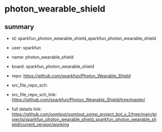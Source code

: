# photon_wearable_shield
 
## summary 
* id: sparkfun_photon_wearable_shield_sparkfun_photon_wearable_shield
* user: sparkfun
* name: photon_wearable_shield
* board: sparkfun_photon_wearable_shield
* repo: https://github.com/sparkfun/Photon_Wearable_Shield



* src_file_repo_sch: 
* src_file_repo_sch_link: https://github.com/sparkfun/Photon_Wearable_Shield/tree/master/
* full details link: https://github.com/oomlout/oomlout_oomp_project_bot_v_2/tree/main/projects/sparkfun_photon_wearable_shield_sparkfun_photon_wearable_shield/current_version/working  







